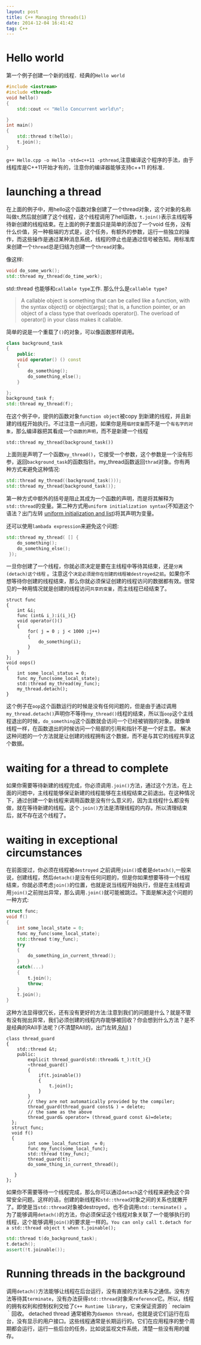 ```yaml
---
layout: post
title: C++ Managing threads(1)
date: 2014-12-04 16:41:42
tag: C++
---
```


# Hello world
第一个例子创建一个新的线程．经典的`Hello world`

```cpp
#include <iostream>
#include <thread>
void hello()
{
    std::cout << "Hello Concurrent world\n";

}
int main()
{
    std::thread t(hello);
    t.join();
}
```

`g++ Hello.cpp -o Hello -std=c++11 -pthread`,注意编译这个程序的手法，由于线程库是C++11开始才有的，注意你的编译器能够支持c++11 的标准．

# launching a thread
在上面的例子中，用hello这个函数对象创建了一个thread对象，这个对象的名称叫做`t`,然后就创建了这个线程，这个线程调用了hell函数，`t.join()`表示主线程等待新创建的线程结束。在上面的例子里面只是简单的添加了一个void 任务，没有什么价值，另一种极端的方式是，这个任务，有额外的参数，运行一些独立的操作，而这些操作是通过某种消息系统，线程的停止也是通过信号被告知。用标准库来创建一个`thread`总是归结为创建一个`thread`对象。

<!--more -->
像这样:

```cpp
void do_some_work();
std::thread my_thread(do_time_work);
```

std::thread 也能够和`callable type`工作. 那么什么是`callable type?`

> A callable object is something that can be called like a function, with the syntax object() or object(args);
 that is, a function pointer, or an object of a class type that overloads operator(). The overload of operator() in your class makes it callable.

简单的说是一个重载了`()`的对象，可以像函数那样调用。


```cpp
class background_task
{
    public:
    void operator() () const
    {
        do_something();
        do_something_else();
    }

};
background_task f;
std::thread my_thread(f);
```

在这个例子中，提供的函数对象`function object`被copy 到新建的线程，并且新建的线程开始执行。不过注意一点问题，如果你是用`临时变量`而不是一个`有名字的对象`，那么编译器把其看成一个`函数的声明`，而不是新建一个线程


```
std::thread my_thread(background_task())
```

上面则是声明了一个函数`my_thread()`，它接受一个参数，这个参数是一个没有形参，返回`background_task`的函数指针。my_thread函数返回`thrad`对象。你有两种方式来避免这种情况:


```cpp
std::thread my_thread((background_task()));
std::thread my_thread{background_task()};
```


第一种方式中额外的括号是阻止其成为一个函数的声明，而是将其解释为`std::thread`的变量。第二种方式用`uniform initialization syntax`(不知道这个语法？出门左转 [ uniform initialization and list](http://brucechen.gitcafe.com/C++/syntax/uniform%20Initialization%20and%20Initializer%20Lists.html ))将其声明为变量。

还可以使用`lambada expression`来避免这个问题:

```cpp
std::thread my_thread( [] {
    do_something();
    do_something_else();
 });
```

一旦你创建了一个线程，你就必须决定是要在主线程中等待其结束，还是`分离(detach)这个线程` 。注意这个`决定必须是你在创建的线程被destroyed之前`。如果你不想等待你创建的线程结束，那么你就必须保证创建的线程访问的数据都有效。很常见的一种用情况就是创建的线程访问`共享的变量`，而主线程已经结束了。


```cpp;
struct func
{
    int &i;
    func (int& i_):i(i_){}
    void operator()()
    {
        for( j = 0 ; j < 1000 ;j++)
        {
            do_something(i);
        }
    }
};
void oops()
{
    int some_local_status = 0;
    func my_func(some_local_state);
    std::thread my_thread(my_func);
    my_thread.detach();
}
```

这个例子在`oop`这个函数运行的时候是没有任何问题的，但是由于通过调用`my_thread.detach()`声明你不等待`ｍy_thread()`线程的结束，所以当`oop`这个主线程退出的时候，`do_something`这个函数就会访问一个已经被销毁的对象。就像单线程一样，在函数退出的时候访问一个局部的引用和指针不是一个好主意。
解决这种问题的一个方法就是让创建的线程拥有这个数据，而不是与其它的线程共享这个数据。

# waiting  for a thread  to complete

如果你需要等待新建的线程完成，你必须调用`.join()`方法，通过这个方法，在上面的问题中，主线程能够保证新建的线程能够在主线程结束之前退出。在这种情况下，通过创建一个新线程来调用函数是没有什么意义的，因为主线程什么都没有做，就在等待新建的线程。这个`.join()`方法是清理线程的内存。所以清理结束后，就不存在这个线程了。


# waiting in exceptional circumstances

在前面提过，你必须在线程被`destroyed` 之前调用`join()`或者是`detach()`,一般来说，创建线程，然后`detach()`是没有任何问题的，但是你如果想要等待一个线程结束，你就必须考虑`join()`的位置，也就是说当线程开始执行，但是在主线程调用`join()`之前抛出异常，那么调用`.join()`就可能被跳过。下面是解决这个问题的一种方式:

```cpp
struct func;
void f()
{
    int some_local_state = 0;
    func my_func(some_local_state);
    std::thread t(my_func);
    try
    {
        do_something_in_current_thread();
    }
    catch(...)
    {
        t.join();
        throw;
    }
    t.join();
}
```

这种方法显得很冗长，还有没有更好的方法:注意到我们的问题是什么？就是不管有没有抛出异常，我们必须创建的线程内存能够被回收？你会想到什么方法？是不是经典的RAII手法呢？(不清楚RAII的，出门左转,[RAII](http://brucechen.gitcafe.com/C++/Advanced/RAII.html)  )

```
class thread_guard
{
    std::thread &t;
    public:
        explicit thread_guard(std::thread& t_):t(t_){}
        ~thread_guard()
        {
            if(t.joinable())
            {
                t.join();
            }
        }
        // they are not automatically provided by the compiler;
        thread_guard(thread_guard const& ) = delete;
        // the same as the above
        thread_guard& operator= (thread_guard const &)=delete;
  };
  struct func;
  void f()
  {
        int some_local_function  = 0;
        func my_func(some_local_func);
        std::thread t(my_func);
        thread_guard(t);
        do_some_thing_in_current_thread();

   }
};
```



如果你不需要等待一个线程完成，那么你可以通过`detach`这个线程来避免这个异常安全问题。这样的话，创建的新线程和`std::thread`对象之间的关系也就撇开了。即使是当`std::thread`对象被destroyed，也不会调用`std::terminate() `。为了能够调用`detach()`的方法，你必须保证这个线程对象关联了一个能够执行的线程，这个能够调用`join()`的要求是一样的。`You can only call t.detach for a std::thread object t when t.joinable();`

```cpp
std::thread t(do_background_task);
t.detach();
assert(!t.joinable());
```

# Running threads in the background

调用`detach()`方法能够让线程在后台运行，没有直接的方法来与之通信。没有方法等待其`terminate`，没有办法获得`std::thread`对象来`reference`它。所以，线程的拥有权利和控制权利交给了`C++ Runtime library`，它来保证资源的｀reclaim｀回收。
detached thread 通常被称为`daemon thread`，也就是说它们运行在后台，没有显示的用户接口。这些线程通常是长期运行的。它们在应用程序的整个周期都会运行，运行一些后台的任务，比如说监视文件系统，清楚一些没有用的缓存。
